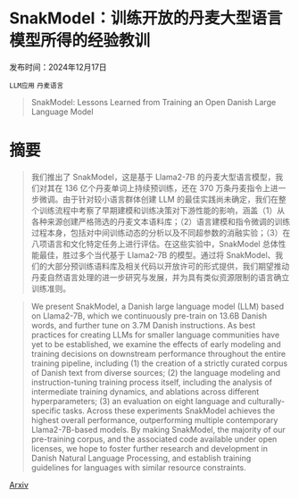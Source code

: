 # SnakModel：训练开放的丹麦大型语言模型所得的经验教训

发布时间：2024年12月17日

`LLM应用` `丹麦语言`

> SnakModel: Lessons Learned from Training an Open Danish Large Language Model

# 摘要

> 我们推出了 SnakModel，这是基于 Llama2-7B 的丹麦大型语言模型，我们对其在 136 亿个丹麦单词上持续预训练，还在 370 万条丹麦指令上进一步微调。由于针对较小语言群体创建 LLM 的最佳实践尚未确定，我们在整个训练流程中考察了早期建模和训练决策对下游性能的影响，涵盖（1）从各种来源创建严格筛选的丹麦文本语料库；（2）语言建模和指令微调的训练过程本身，包括对中间训练动态的分析以及不同超参数的消融实验；（3）在八项语言和文化特定任务上进行评估。在这些实验中，SnakModel 总体性能最佳，胜过多个当代基于 Llama2-7B 的模型。通过将 SnakModel、我们的大部分预训练语料库及相关代码以开放许可的形式提供，我们期望推动丹麦自然语言处理的进一步研究与发展，并为具有类似资源限制的语言确立训练准则。

> We present SnakModel, a Danish large language model (LLM) based on Llama2-7B, which we continuously pre-train on 13.6B Danish words, and further tune on 3.7M Danish instructions. As best practices for creating LLMs for smaller language communities have yet to be established, we examine the effects of early modeling and training decisions on downstream performance throughout the entire training pipeline, including (1) the creation of a strictly curated corpus of Danish text from diverse sources; (2) the language modeling and instruction-tuning training process itself, including the analysis of intermediate training dynamics, and ablations across different hyperparameters; (3) an evaluation on eight language and culturally-specific tasks. Across these experiments SnakModel achieves the highest overall performance, outperforming multiple contemporary Llama2-7B-based models. By making SnakModel, the majority of our pre-training corpus, and the associated code available under open licenses, we hope to foster further research and development in Danish Natural Language Processing, and establish training guidelines for languages with similar resource constraints.

[Arxiv](https://arxiv.org/abs/2412.12956)